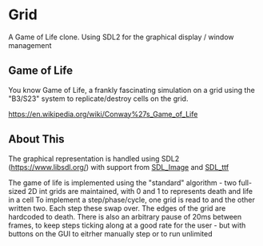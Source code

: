 # Grid
A Game of Life clone. Using SDL2 for the graphical display / window management



## Game of Life
You know Game of Life, a frankly fascinating simulation on a grid using the "B3/S23" system to replicate/destroy cells on the grid.

https://en.wikipedia.org/wiki/Conway%27s_Game_of_Life



## About This
The graphical representation is handled using SDL2 (https://www.libsdl.org/)
with support from [SDL_Image](https://www.libsdl.org/projects/SDL_image/) and [SDL_ttf](https://www.libsdl.org/projects/SDL_ttf/)

The game of life is implemented using the "standard" algorithm - two full-sized 2D int grids are maintained, with 0 and 1 to represents death and life in a cell
To implement a step/phase/cycle, one grid is read to and the other written two. Each step these swap over.
The edges of the grid are hardcoded to death.
There is also an arbitrary pause of 20ms between frames, to keep steps ticking along at a good rate for the user - but with buttons on the GUI to eitrher manually step or to run unlimited

